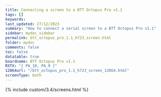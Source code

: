 ```yaml
---
title: Connecting a screen to a BTT Octopus Pro v1.1
tags: []
keywords: 
last_updated: 27/12/2023
summary: "How to connect a serial screen to a BTT Octopus Pro v1.1"
sidebar: mydoc_sidebar
permalink: btt_octopus_pro_1.1_h723_screen.html
folder: mydoc
comments: false
toc: false
datatable: true
boardname: BTT Octopus Pro v1.1
RXTX: "{ PA_10, PA_9 }"
12864url: "/btt_octopus_pro_1.1_h723_screen_12864.html"
screenType: both
---
```


{% include custom/3.4/screens.html %}
